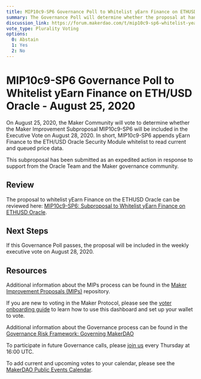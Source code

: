 ```yaml
---
title: MIP10c9-SP6 Governance Poll to Whitelist yEarn Finance on ETHUSD Oracle - August 25, 2020
summary: The Governance Poll will determine whether the proposal at hand will proceed to an Executive Vote.
discussion_link: https://forum.makerdao.com/t/mip10c9-sp6-whitelist-yearn-finance-on-ethusd-oracle/3773
vote_type: Plurality Voting
options:
  0: Abstain
  1: Yes
  2: No
---
```


# MIP10c9-SP6 Governance Poll to Whitelist yEarn Finance on ETH/USD Oracle - August 25, 2020

On August 25, 2020, the Maker Community will vote to determine whether the Maker Improvement Subproposal MIP10c9-SP6 will be included in the Executive Vote on August 28, 2020. In short, MIP10c9-SP6 appends yEarn Finance to the ETH/USD Oracle Security Module whitelist to read current and queued price data.

This subproposal has been submitted as an expedited action in response to support from the Oracle Team and the Maker governance community.

## Review

The proposal to whitelist yEarn Finance on the ETHUSD Oracle can be reviewed here: [MIP10c9-SP6: Subproposal to Whitelist yEarn Finance on ETHUSD Oracle](https://forum.makerdao.com/t/mip10c9-sp6-whitelist-yearn-finance-on-ethusd-oracle/3773).

## Next Steps

If this Governance Poll passes, the proposal will be included in the weekly executive vote on August 28, 2020.

## Resources

Additional information about the MIPs process can be found in the [Maker Improvement Proposals (MIPs)](https://github.com/makerdao/mips) repository.

If you are new to voting in the Maker Protocol, please see the [voter onboarding guide](https://community-development.makerdao.com/onboarding/voter-onboarding) to learn how to use this dashboard and set up your wallet to vote.

Additional information about the Governance process can be found in the [Governance Risk Framework: Governing MakerDAO](https://community-development.makerdao.com/governance/governance-risk-framework)

To participate in future Governance calls, please [join us](https://community-development.makerdao.com/governance/governance-and-risk-meetings) every Thursday at 16:00 UTC.

To add current and upcoming votes to your calendar, please see the [MakerDAO Public Events Calendar](https://calendar.google.com/calendar/embed?src=makerdao.com_3efhm2ghipksegl009ktniomdk%40group.calendar.google.com&ctz=America%2FLos_Angeles).
